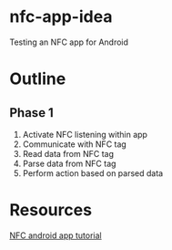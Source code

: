 # nfc-app-idea
Testing an NFC app for Android

# Outline
## Phase 1
1. Activate NFC listening within app
2. Communicate with NFC tag
3. Read data from NFC tag
4. Parse data from NFC tag
5. Perform action based on parsed data

# Resources
[NFC android app tutorial](https://www.youtube.com/watch?v=n-8Aq3tp5IE)
